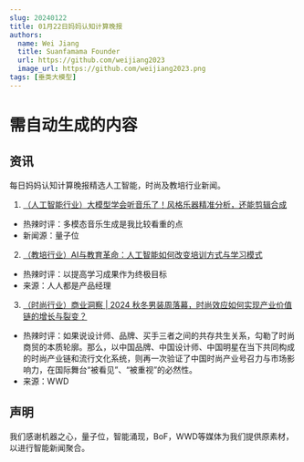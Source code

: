 ```yaml
---
slug: 20240122
title: 01月22日妈妈认知计算晚报
authors:
  name: Wei Jiang
  title: Suanfamama Founder
  url: https://github.com/weijiang2023
  image_url: https://github.com/weijiang2023.png
tags: [垂类大模型]
---
```


# 需自动生成的内容
## 资讯
每日妈妈认知计算晚报精选人工智能，时尚及教培行业新闻。

1. [（人工智能行业）大模型学会听音乐了！风格乐器精准分析，还能剪辑合成](https://mp.weixin.qq.com/s/idTbJr7GhtyQejbqLQ7BtQ)
* 热辣时评：多模态音乐生成是我比较看重的点
* 新闻源：量子位

2. [（教培行业）AI与教育革命：人工智能如何改变培训方式与学习模式](https://new.qq.com/rain/a/20240117A02G0M00)
* 热辣时评：以提高学习成果作为终极目标
* 来源：人人都是产品经理

3. [（时尚行业）商业洞察 | 2024 秋冬男装周落幕，时尚效应如何实现产业价值链的增长与裂变？](https://mp.weixin.qq.com/s/-AqSueTCBptRHzEt0mBfJQ)
* 热辣时评：如果说设计师、品牌、买手三者之间的共存共生关系，勾勒了时尚商贸的本质轮廓。那么，以中国品牌、中国设计师、中国明星在当下共同构成的时尚产业链和流行文化系统，则再一次验证了中国时尚产业号召力与市场影响力，在国际舞台“被看见”、“被重视”的必然性。
* 来源：WWD

## 声明

我们感谢机器之心，量子位，智能涌现，BoF，WWD等媒体为我们提供原素材，以进行智能新闻聚合。